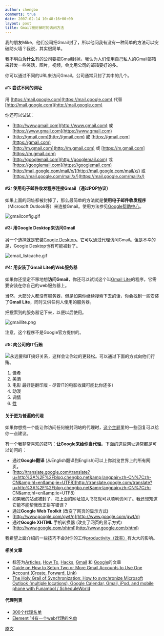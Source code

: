 ```yaml
---
author: chengbo
comments: true
date: 2007-02-14 10:48:16+00:00
layout: post
title: Gmail被封掉时的访问方法
---
```


我的朋友Mike，他们公司把Gmail封了，所以他问我有没有一种简单的方法可以突破防火墙？我说，其实很简单。

我不明白**为什么**有的公司要把Gmail封掉。我认为人们使用自己私人的Gmail邮箱来转发一些笑话，图片，视频，会比用公司的邮箱要好的多。

你可以通过不同的URL来访问Gmail。公司通常只封了其中的几个。

#### #1: 尝试不同的网址

用 [https://mail.google.com](https://mail.google.com) 代替 [http://mail.google.com](http://mail.google.com)

你还可以试试：

* [http://www.gmail.com](http://www.gmail.com) 或 [https://www.gmail.com](https://www.gmail.com)
* [http://gmail.com](http://gmail.com) 或 [https://gmail.com](https://gmail.com)
* [http://m.gmail.com](http://m.gmail.com) 或 [https://m.gmail.com](https://m.gmail.com)
* [http://googlemail.com](http://googlemail.com) 或 [https://googlemail.com](https://googlemail.com)
* [http://mail.google.com/mail/x/](http://mail.google.com/mail/x/) 或 [https://mail.google.com/mail/x/](https://mail.google.com/mail/x/)

#### #2: 使用电子邮件收发程序连接Gmail（通过POP协议）

如果上面的网址都被封掉了，那么最简单的方法就是**使用电子邮件收发程序**（Microsoft Outlook等）来连接Gmail。使用方法参见[Google帮助中心](http://mail.google.com/support/bin/answer.py?answer=12103)。

![gmailconfig.gif](http://blog.chengbo.net/2007/02/15/gmailconfig.gif)

#### #3: 用Google Desktop来访问Gmail

另一个选择就是安装[Google Desktop](http://desktop.google.com/about.html#whatis)。它可以通过代理访问Gmail。但是不幸的是，Google Desktop也有可能被封了。

![email_listcache.gif](http://blog.chengbo.net/2007/02/15/email_listcache.gif)

#### #4: 用安装了Gmail Lite的Web服务器

如果你还坚定不移地想**访问Gmail**，你还可以试试这个叫[Gmail Lite](http://www.google.ca/search?q=gmail+lite)的程序，它需要安装在你自己的web服务器上。

当然，大部分人都没有服务器，但是如果你继续搜索下去的话，你会找到一些安装了**Gmail Lite**，同时又供任何人使用的服务器。

把搜索到的服务器记下来，以便以后使用。

![gmaillite.png](http://blog.chengbo.net/2007/02/15/gmaillite.png)

注意，这个程序不是Google官方提供的。

#### #5: 向公司的IT行贿

![](http://blog.chengbo.net/2007/02/15/th_3c8284bb.jpg)永远要和IT搞好关系，这样会让你过的更轻松。可以通过下面的方式向他们行贿。

1. 佳肴
2. 美酒
3. 电影 最好是翻印版 - 尽管IT的电影收藏可能比你还多）
4. 动漫
5. 调情
6. [性](http://engtech.wordpress.com/2006/09/28/jeff-atwood-code-monkey-very-simple-man/)

#### 关于更为普遍的代理

如果你想找一个能让你访问任何被封网站的代理时，[这个主题](http://www.digg.com/security/New_proxy_unblocks_myspace_and_gmail)里的一些回复可以给你一点建议。

有一个我非常喜欢的技巧：**让Google来给你当代理**。下面的这些网址通常都是可以访问的：

* 通过**Google翻译** (从English翻译到English)可以上你浏览世界上的所有网页。
* [http://translate.google.com/translate?u=http%3A%2F%2Fblog.chengbo.net&amp;langpair=zh-CN%7Czh-CN&amp;hl=en&amp;ie=UTF8](http://translate.google.com/translate?u=http%3A%2F%2Fblog.chengbo.net&amp;langpair=zh-CN%7Czh-CN&amp;hl=en&amp;ie=UTF8)
* 如果我的站点被封了，把上面的网址加入书签就可以顺利访问了。我还想知道它能不能帮我改正拼写错误？
* 通过**Google Web Toolkit** (改变了网页的显示方式)
* [http://www.google.com/gwt/n](http://www.google.com/gwt/n)
* 通过**Google XHTML** 手机转换器 (改变了网页的显示方式)
* [http://www.google.com/xhtml](http://www.google.com/xhtml)

我希望上面介绍的一些技巧不会对你的工作[productivity（效率）](http://engtech.wordpress.com/tag/productivity)有太大的影响。

#### 相关文章

* 标签为[Articles](http://engtech.wordpress.com/tag/engtecharticles), [How To](http://engtech.wordpress.com/tag/how-to), [Hacks](http://engtech.wordpress.com/tag/hacks), [Gmail](http://engtech.wordpress.com/tag/gmail) 和 [Google](http://engtech.wordpress.com/tag/google)的文章
* [Guide on How to Setup Two or More Gmail Accounts to Use One Account (Create, Forward, Link)](http://engtech.wordpress.com/2006/09/11/guide-on-how-to-setup-two-or-more-gmail-accounts-to-use-one-account-create-forward-link/)
* [The Holy Grail of Synchronization: How to synchronize Microsoft Outlook (multiple locations), Google Calendar, Gmail, iPod, and mobile phone with Funambol / ScheduleWorld](http://engtech.wordpress.com/2006/08/11/the-holy-grail-of-synchronization-how-to-synchronize-microsoft-outlook-multiple-locations-google-calendar-gmail-ipod-and-mobile-phone-with-funambol-scheduleworld/)

#### 代理列表

* [300个代理名单](http://sharjeelsayed.blogspot.com/2006/03/beat-censorship-using-these-proxies.html)
* [Element 14有一个web代理的名单](http://element14.wordpress.com/proxy-lists/)

[原文](http://engtech.wordpress.com/2006/10/04/how-to-access-gmail-when-its-blocked-at-work-or-school/)
